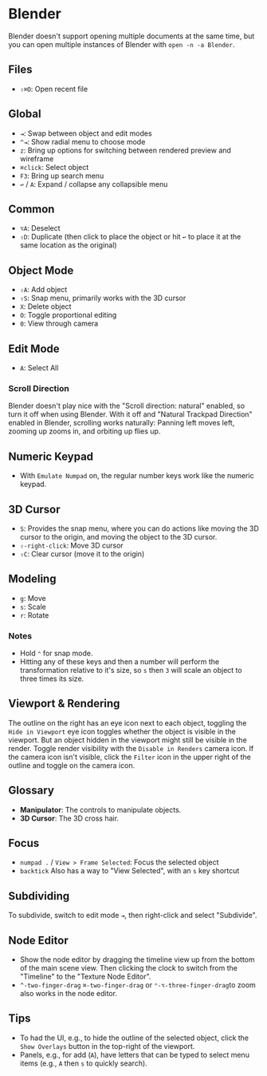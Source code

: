 # Blender

Blender doesn't support opening multiple documents at the same time, but you can open multiple instances of Blender with `open -n -a Blender`.

## Files

- `⇧⌘O`: Open recent file

## Global

- `⇥`: Swap between object and edit modes
- `^⇥`: Show radial menu to choose mode
- `z`: Bring up options for switching between rendered preview and wireframe
- `⌘click`: Select object
- `F3`: Bring up search menu
- `↩` / `A`: Expand / collapse any collapsible menu

## Common

- `⌥A`: Deselect
- `⇧D`: Duplicate (then click to place the object or hit `↩` to place it at the same location as the original)

## Object Mode

- `⇧A`: Add object
- `⇧S`: Snap menu, primarily works with the 3D cursor
- `X`: Delete object
- `O`: Toggle proportional editing
- `0`: View through camera

## Edit Mode

- `A`: Select All

### Scroll Direction

Blender doesn't play nice with the "Scroll direction: natural" enabled, so turn it off when using Blender. With it off and "Natural Trackpad Direction" enabled in Blender, scrolling works naturally: Panning left moves left, zooming up zooms in, and orbiting up flies up.

## Numeric Keypad

- With `Emulate Numpad` on, the regular number keys work like the numeric keypad.

## 3D Cursor

- `S`: Provides the snap menu, where you can do actions like moving the 3D cursor to the origin, and moving the object to the 3D cursor.
- `⇧-right-click`: Move 3D cursor
- `⇧C`: Clear cursor (move it to the origin)

## Modeling

- `g`: Move
- `s`: Scale
- `r`: Rotate

### Notes

- Hold `⌃` for snap mode.
- Hitting any of these keys and then a number will perform the transformation relative to it's size, so `s` then `3` will scale an object to three times its size.

## Viewport & Rendering

The outline on the right has an eye icon next to each object, toggling the `Hide in Viewport` eye icon toggles whether the object is visible in the viewport. But an object hidden in the viewport might still be visible in the render. Toggle render visibility with the `Disable in Renders` camera icon. If the camera icon isn't visible, click the `Filter` icon in the upper right of the outline and toggle on the camera icon.

## Glossary

- **Manipulator**: The controls to manipulate objects.
- **3D Cursor**: The 3D cross hair.

## Focus

- `numpad .` / `View > Frame Selected`: Focus the selected object
- `backtick` Also has a way to "View Selected", with an `s` key shortcut

## Subdividing

To subdivide, switch to edit mode `⇥`, then right-click and select "Subdivide".

## Node Editor

- Show the node editor by dragging the timeline view up from the bottom of the main scene view. Then clicking the clock to switch from the "Timeline" to the "Texture Node Editor".
- `^-two-finger-drag` `⌘-two-finger-drag` or `⌃-⌥-three-finger-drag`to zoom also works in the node editor.

## Tips

- To had the UI, e.g., to hide the outline of the selected object, click the `Show Overlays` button in the top-right of the viewport.
- Panels, e.g., for add (`A`), have letters that can be typed to select menu items (e.g., `A` then `s` to quickly search).
